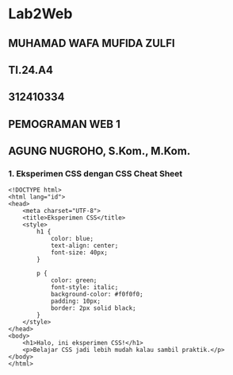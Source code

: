 # Lab2Web

## MUHAMAD WAFA MUFIDA ZULFI
## TI.24.A4
## 312410334
## PEMOGRAMAN WEB 1
## AGUNG NUGROHO, S.Kom., M.Kom.

### 1. Eksperimen CSS dengan CSS Cheat Sheet

```
<!DOCTYPE html>
<html lang="id">
<head>
    <meta charset="UTF-8">
    <title>Eksperimen CSS</title>
    <style>
        h1 {
            color: blue;
            text-align: center;
            font-size: 40px;
        }

        p {
            color: green;
            font-style: italic;
            background-color: #f0f0f0;
            padding: 10px;
            border: 2px solid black;
        }
    </style>
</head>
<body>
    <h1>Halo, ini eksperimen CSS!</h1>
    <p>Belajar CSS jadi lebih mudah kalau sambil praktik.</p>
</body>
</html>
````

